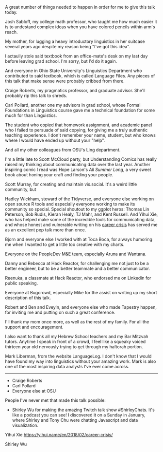 A great number of things needed to happen in order for me to give this talk today.

Josh Sabloff, my college math professor, who taught me how much easier it is to undestand complex ideas when you have colored pencils within arm's reach.

My mother, for lugging a heavy introductory linguistics in her suitcase several years ago despite my reason being "I've got this idea".

I actaully stole said textbook from an office-mate's desk on my last day before leaving grad school. I'm sorry, but I'd do it again.

And everyone in Ohio State University's Linguistics Department who contributed to said textbook, which is called Language Files.  Any pieces of this talk that make sense were probably cribbed from there.

Craige Roberts, my pragmatics professor, and graduate advisor.  She'll probably rip this talk to shreds.

Carl Pollard, another one my advisors in grad school, whose Formal Foundations in Linguistics course gave me a technical foundation for some much for than Linguistics.

The student who copied that homework assignment, and academic panel who I failed to persuade of said copying, for giving me a truly authentic teaching experience. I don't remember your name, student, but who knows where I would have ended up without your "help".

And all my other colleagues from OSU's Ling department.

I'm a little late to Scott McCloud party, but Understanding Comics has really raised my thinking about communicating data over the last year. Another inspiring comic I read was Hope Larson's *All Summer Long*, a very sweet book about honing your craft and finding your people.

Scott Murray, for creating and maintain vis.social. It's a weird little community, but

Hadley Wickham, steward of the Tidyverse, and everyone else working on open source R tools and especially everyone working to make its community so special. Special shoutout to my ggplot heros: Thomas Lin Peterson, Bob Rudis, Kieran Healy, TJ Mahr, and Kent Russell. And Yihui Xie, who has helped make some of the incredible tools for communicating data, and whose honest and vulnerable writing on his [career crisis](https://yihui.name/en/2018/02/career-crisis/) has served me as an excellent pep talk more than once.

Bjorn and everyone else I worked with at Toca Boca, for always humoring me when I wanted to get a little too creative with my charts.

Everyone on the PeopleDev M&E team, especially Aruna and Wantana.

Danny and Rebecca at Hack Reactor, for challenging me not just to be a better engineer, but to be a better teammate and a better communicator.

Reenuka, a classmate at Hack Reactor, who endorsed me on Linkedin for public speaking.

Everyone at Bugcrowd, especially Mike for the assist on writing up my short description of this talk.

Robert and Ben and Eveyln, and everyone else who made Tapestry happen, for inviting me and putting on such a great conference.

I'll thank my mom once more, as well as the rest of my family. For all the support and encouragement.

I also want to thank all my Hebrew School teachers and my Bar Mitzvah tutors. Anytime I speak in front of a crowd, I feel like a squeaky voiced thirteen year old nervously trying to get through my haftorah portion.


Mark Liberman, from the website LanguageLog. I don't know that I would have found my way into linguistics without your amazing work.  Mark is also one of the most inspiring data analysts I've ever come across. 


----

* Craige Roberts
* Carl Pollard
* Everyone else at OSU


People I've never met that made this talk possible:


* Shirley Wu for making the amazing Twitch talk show #ShirleyChats.  It's like a podcast you can see!  I discovered it on a Sunday in January, where Shirley and Tony Chu were chatting Javascript and data visualization.

Yihui Xie https://yihui.name/en/2018/02/career-crisis/

Shirley Wu
